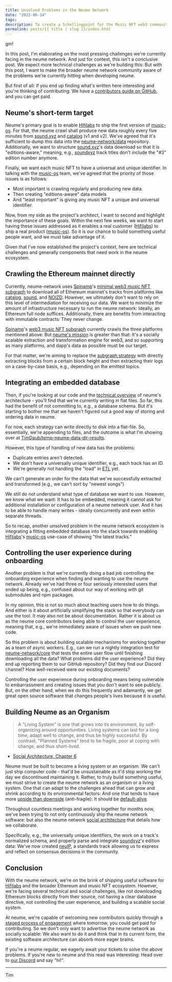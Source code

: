 ```yaml
---
title: Unsolved Problems in the Neume Network
date: "2022-06-14"
tags:
description: To create a Schellingpoint for the Music NFT web3 community, we outline the currently unsolved challenges at neume network.
permalink: posts/{{ title | slug }}/index.html
---
```


gm!

In this post, I'm elaborating on the most pressing challenges we're currently
facing in the neume network. And just for context, this isn't a conclusive
post. We expect more technical challenges as we're building this: But with this
post, I want to make the broader neume network community aware of the problems
we're currently hitting when developing neume.

But first of all: if you end up finding what's written here interesting and
you're thinking of contributing: We have a [contributors guide on
GitHub](https://github.com/neume-network/core/blob/main/contributing.md), and
you can get paid.

## Neume's short-term target

Neume's primary goal is to enable [Hifilabs](https://www.hifilabs.co/) to ship
the first version of [music-os](https://musicos.mirror.xyz/). For that, the
neume crawl shall produce new data roughly every five minutes from
[sound.xyz](https://www.sound.xyz/) and [catalog](https://beta.catalog.works/)
(v1 and v2). We've agreed that it's sufficient to dump this data into the
[neume-network/data](https://github.com/neume-network/data/) repository.
Additionally, we want to structure [sound.xyz](https://www.sound.xyz/)'s data
download so that it is "editions-aware," meaning, e.g.,
[soundxyz](https://www.sound.xyz/) track titles don't include the "#3" edition
number anymore.

Finally, we want each music NFT to have a universal and unique identifier. In
talking with the [music-os](https://musicos.mirror.xyz/) team, we've agreed
that the priority of those issues is as follows:

- Most important is crawling regularly and producing new data.
- Then creating "editions-aware" data models
- And "least important" is giving any music NFT a unique and universal identifier.

Now, from my side as the project's architect, I want to second and highlight
the importance of these goals. Within the next few weeks, we want to start
having these issues addressed as it enables a real customer
([Hifilabs](https://www.hifilabs.co/)) to ship a real product
([music-os](https://musicos.mirror.xyz/)). So it is our chance to build
something useful people want, and we must take advantage of it.

Given that I've now established the project's context, here are technical
challenges and generally components that need work in the neume ecosystem.

## Crawling the Ethereum mainnet directly

Currently, neume-network uses [Spinamp](https://www.spinamp.xyz/)'s [minimal
web3 music NFT subgraph](https://github.com/spinamp/web3-music-subgraph) to
download all of Ethereum mainnet's tracks from platforms like
[catalog](https://beta.catalog.works/), [sound](https://www.sound.xyz/), and
[NOIZD](https://noizd.com/). However, we ultimately don't want to rely on this
level of intermediation for receiving our data. We want to minimize the amount
of infrastructure necessary to run the neume network: Ideally, an Ethereum full
node suffices. Additionally, there are benefits from interacting with immutable
contracts: They never change.

[Spinamp](https://www.spinamp.xyz/)'s [web3 music NFT
subgraph](https://github.com/spinamp/web3-music-subgraph) currently crawls the
three platforms mentioned above: But [neume's
mission](https://neume.network/posts/hello-world/) is greater than that: It's a
socially scalable extraction and transformation engine for web3, and so
supporting as many platforms, and dapp's data as possible must be our target.

For that matter, we're aiming to replace the [subgraph
strategy](https://github.com/neume-network/strategies/tree/main/src/strategies/web3subgraph)
with directly extracting blocks from a certain block height and then extracting
their logs on a case-by-case basis, e.g., depending on the emitted topics.

## Integrating an embedded database

Then, if you're looking at our code and the [technical
overview](https://github.com/neume-network/documents/blob/main/architecture.md#visual-overview)
of neume's architecture - you'll find that we're currently writing in flat
files. So far, this had the benefit of not committing to, e.g., a database
schema. But it's starting to bother me that we haven't figured out a good way
of storing and ordering data in neume.

For now, each strategy can write directly to disk into a flat-file. So,
essentially, we're appending to files, and the outcome is what I'm showing over
at
[TimDaub/temp-neume-data-dir-results](https://github.com/TimDaub/temp-neume-data-dir-results).

However, this type of handling of new data has the problems:

- Duplicate entries aren't detected.
- We don't have a universally unique identifier, e.g., each track has an ID.
- We're generally not handling the "load" in
  [ETL](https://en.wikipedia.org/wiki/Extract,_transform,_load) yet.

We can't generate an order for the data that we've successfully extracted and
transformed (e.g., we can't sort by "newest songs")

We still do not understand what type of database we want to use. However, we
know what we want: It has to be embedded, meaning it cannot ask for additional
installation or configuration of a neume network user. And it has to be able to
handle many writes - ideally concurrently and even within separate threads.

So to recap, another unsolved problem in the neume network ecosystem is
integrating a fitting embedded database into the stack towards enabling
[Hifilabs](https://www.hifilabs.co/)'s [music-os](https://musicos.mirror.xyz/)
use-case of showing "the latest tracks."

## Controlling the user experience during onboarding

Another problem is that we're currently doing a bad job controlling the
onboarding experience when finding and wanting to use the neume network.
Already we've had three or four seriously interested users that ended up being,
e.g., confused about our way of working with git submodules and npm packages.

In my opinion, this is not so much about teaching users how to do things. And
either is it about artificially simplifying the stack so that everybody can use
the tool. It may also not be about documentation. Rather it is about us as the
neume core contributors being able to control the user experience, meaning
that, e.g., we're immediately aware of issues when we push new code.

So this problem is about building scalable mechanisms for working together as a
team of async workers. E.g., can we run a nightly integration test for
[neume-network/core](https://github.com/neume-network/core) that tests the
entire user flow until finishing downloading all the data? What problems did
the user experience? Did they end up reporting them to our GitHub repository?
Did they find our Discord channel? How well-received were our existing
documents?

Controlling the user experience during onboarding means being vulnerable to
embarrassment and creating issues that you don't want to see publicly. But, on
the other hand, when we do this frequently and adamantly, we get great open
source software that changes people's lives because it is useful.

## Building Neume as an Organism

> A "Living System" is one that grows into its environment, by self-organizing
> around opportunities. Living systems can last for a long time, adapt well to
> change, and thus be highly successful. By contrast, "Planned Systems" tend to
> be fragile, poor at coping with change, and thus short-lived.

- [Social Architecture, Chapter 6](https://hintjens.gitbooks.io/social-architecture/content/chapter6.html)

Neume must be built to become a living system or an organism. We can't just
ship computer code - that'd be unsustainable as it'd stop working the day we
discontinued maintaining it. Rather, to truly build something useful, we must
strive to create the neume network as an organism or a living system. One that
can adapt to the challenges ahead that can grow and shrink according to its
environmental factors: And one that tends to have more [upside than
downside](https://taylorpearson.me/ergodicity/) (anti-fragile): It should be
[default-alive](http://www.paulgraham.com/aord.html).

Throughout countless meetings and working together for months now, we've been
trying to not only continuously ship the neume network software: but also the
neume network [social
architecture](https://github.com/neume-network/documents/blob/main/social-architecture.md#social-architecture-of-the-neume-network)
that details how we collaborate.

Specifically, e.g., the universally unique identifiers, the work on a track's
normalized schema, and properly parse and integrate
[soundxyz](https://www.sound.xyz/)'s edition data: We've now created
[neuIP](https://github.com/neume-network/neuIPs/blob/main/neuIPs/neuIP-1.md), a
standards track allowing us to express and reflect on consensus decisions in
the community.

## Conclusion

With the neume network, we're on the brink of shipping useful software for
[Hifilabs](https://www.hifilabs.co/) and the broader Ethereum and music NFT
ecosystem. However, we're facing several technical and social challenges, like
not downloading Ethereum blocks directly from their source, not having a clear
database directive, not controlling the user experience, and building a
scalable social system.

At neume, we're capable of welcoming new contributors quickly through a [staged
process of
engagement](https://github.com/neume-network/documents/blob/main/roles%26responsibilities.md)
where tomorrow, you could get paid for contributing. So we don't only want to
advertise the neume network as socially scalable: We also want to do it and
think that in its current form, the existing software architecture can absorb
more eager brains.

If you're a neume regular, we eagerly await your tickets to solve the above
problems. If you're new to neume and this read was interesting: Head over to
[our Discord](https://discord.gg/uP4nTrQKPT) and say "hi!".

---

Tim
